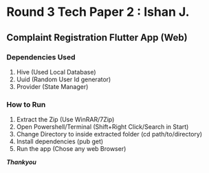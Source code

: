 # Round 3 Tech Paper 2 : Ishan J.

## Complaint Registration Flutter App (Web)

### Dependencies Used

1. Hive (Used Local Database)
2. Uuid (Random User Id generator)
3. Provider (State Manager)

### How to Run

1. Extract the Zip (Use WinRAR/7Zip)
2. Open Powershell/Terminal (Shift+Right Click/Search in Start)
3. Change Directory to inside extracted folder (cd path/to/directory)
4. Install dependencies (pub get)
5. Run the app (Chose any web Browser)

**_Thankyou_**
